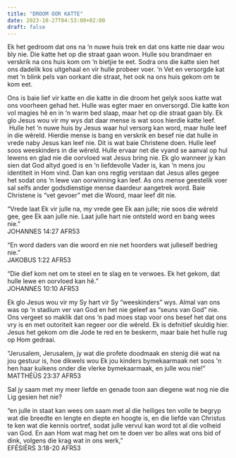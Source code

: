 ```yaml
---
title: "DROOM OOR KATTE"
date: 2023-10-27T04:53:00+02:00
draft: false
---
```

<html>
 <head></head>
 <body>
  <p>Ek het gedroom dat ons na ‘n nuwe huis trek en dat ons katte nie daar wou bly nie. Die katte het op die straat gaan woon. Hulle sou brandmaer en verskrik na ons huis kom om ‘n bietjie te eet. Sodra ons die katte sien het ons dadelik kos uitgehaal en vir hulle probeer voer. ‘n Vet en versorgde kat met ‘n blink pels van oorkant die straat, het ook na ons huis gekom om te kom eet.</p>
  <p>Ons is baie lief vir katte en die katte in die droom het gelyk soos katte wat ons voorheen gehad het. Hulle was egter maer en onversorgd. Die katte kon vol magies hê en in ‘n warm bed slaap, maar het op die straat gaan bly. Ek glo Jesus wou vir my wys dat daar mense is wat soos hierdie katte leef. &nbsp;Hulle het ‘n nuwe huis by Jesus waar hul versorg kan word, maar hulle leef in die wêreld. Hierdie mense is bang en verskrik en besef nie dat hulle in vrede naby Jesus kan leef nie. Dit is wat baie Christene doen. Hulle leef soos weeskinders in die wêreld. Hulle ervaar net die vyand se aanval op hul lewens en glad nie die oorvloed wat Jesus bring nie. Ek glo wanneer jy kan sien dat God altyd goed is en ‘n liefdevolle Vader is, kan ‘n mens jou identiteit in Hom vind. Dan kan ons regtig verstaan dat Jesus alles gegee het sodat ons ‘n lewe van oorwinning kan leef. As ons mense geestelik voer sal selfs ander godsdienstige mense daardeur aangetrek word. Baie Christene is “vet gevoer” met die Woord, maar leef dit nie.</p>
  <p>“Vrede laat Ek vir julle na, my vrede gee Ek aan julle; nie soos die wêreld gee, gee Ek aan julle nie. Laat julle hart nie ontsteld word en bang wees nie.”<br>JOHANNES‬ ‭14‬:‭27‬ ‭AFR53‬‬</p>
  <p>“En word daders van die woord en nie net hoorders wat julleself bedrieg nie.”<br>‭‭JAKOBUS‬ ‭1‬:‭22‬ ‭AFR53‬‬</p>
  <p>“Die dief kom net om te steel en te slag en te verwoes. Ek het gekom, dat hulle lewe en oorvloed kan hê.”<br>‭‭JOHANNES‬ ‭10‬:‭10‬ ‭AFR53‬‬</p>
  <p>Ek glo Jesus wou vir my Sy hart vir Sy “weeskinders” wys. Almal van ons was op ‘n stadium ver van God en het nie geleef as “seuns van God” nie. Ons vergeet so maklik dat ons ‘n pad moes stap voor ons besef het dat ons vry is en met outoriteit kan regeer oor die wêreld. Ek is defnitief skuldig hier. Jesus het gekom om die Jode te red en te beskerm, maar baie het hulle rug op Hom gedraai.</p>
  <p>“Jerusalem, Jerusalem, jy wat die profete doodmaak en stenig dié wat na jou gestuur is, hoe dikwels wou Ek jou kinders bymekaarmaak net soos 'n hen haar kuikens onder die vlerke bymekaarmaak, en julle wou nie!”<br>‭‭MATTHÉÜS‬ ‭23‬:‭37‬ ‭AFR53‬‬</p>
  <p>Sal jy saam met my meer liefde en genade toon aan diegene wat nog nie die Lig gesien het nie?</p>
  <p>“en julle in staat kan wees om saam met al die heiliges ten volle te begryp wat die breedte en lengte en diepte en hoogte is, en die liefde van Christus te ken wat die kennis oortref, sodat julle vervul kan word tot al die volheid van God. En aan Hom wat mag het om te doen ver bo alles wat ons bid of dink, volgens die krag wat in ons werk,”<br>‭‭EFÉSIËRS‬ ‭3‬:‭18‬-‭20‬ ‭AFR53‬‬</p>
  <p>&nbsp;</p>
  <p>&nbsp;</p>
 </body>
</html>